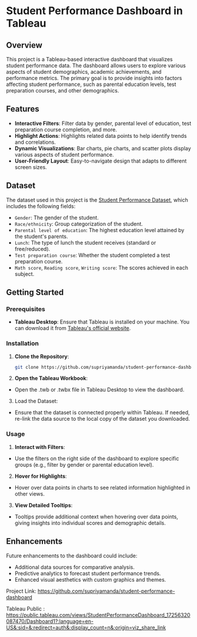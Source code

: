 # Student Performance Dashboard in Tableau

## Overview

This project is a Tableau-based interactive dashboard that visualizes student performance data. The dashboard allows users to explore various aspects of student demographics, academic achievements, and performance metrics. The primary goal is to provide insights into factors affecting student performance, such as parental education levels, test preparation courses, and other demographics.

## Features

- **Interactive Filters**: Filter data by gender, parental level of education, test preparation course completion, and more.
- **Highlight Actions**: Highlights related data points to help identify trends and correlations.
- **Dynamic Visualizations**: Bar charts, pie charts, and scatter plots display various aspects of student performance.
- **User-Friendly Layout**: Easy-to-navigate design that adapts to different screen sizes.

## Dataset

The dataset used in this project is the [Student Performance Dataset](https://www.kaggle.com/datasets/whenamancodes/students-performance-in-exams), which includes the following fields:

- `Gender`: The gender of the student.
- `Race/ethnicity`: Group categorization of the student.
- `Parental level of education`: The highest education level attained by the student's parents.
- `Lunch`: The type of lunch the student receives (standard or free/reduced).
- `Test preparation course`: Whether the student completed a test preparation course.
- `Math score`, `Reading score`, `Writing score`: The scores achieved in each subject.

## Getting Started

### Prerequisites

- **Tableau Desktop**: Ensure that Tableau is installed on your machine. You can download it from [Tableau's official website](https://www.tableau.com/products/desktop).

### Installation

1. **Clone the Repository**:
   ```bash
   git clone https://github.com/supriyamanda/student-performance-dashboard.git

2. **Open the Tableau Workbook**:

- Open the .twb or .twbx file in Tableau Desktop to view the dashboard.
  
3. Load the Dataset:

- Ensure that the dataset is connected properly within Tableau. If needed, re-link the data source to the local copy of the dataset you downloaded.

### Usage

1. **Interact with Filters**:
- Use the filters on the right side of the dashboard to explore specific groups (e.g., filter by gender or parental education level).
2. **Hover for Highlights**:
- Hover over data points in charts to see related information highlighted in other views.
3. **View Detailed Tooltips**:
- Tooltips provide additional context when hovering over data points, giving insights into individual scores and demographic details.

## Enhancements

Future enhancements to the dashboard could include:

- Additional data sources for comparative analysis.
- Predictive analytics to forecast student performance trends.
- Enhanced visual aesthetics with custom graphics and themes.

Project Link: https://github.com/supriyamanda/student-performance-dashboard

Tableau Public : https://public.tableau.com/views/StudentPerformanceDashboard_17256320087470/Dashboard1?:language=en-US&:sid=&:redirect=auth&:display_count=n&:origin=viz_share_link

